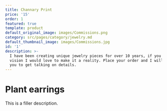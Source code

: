 ```yaml
---
title: Channary Print
price: '15'
order: 1
featured: true
template: product
default_original_image: images/Commissions.png
category: src/pages/category/jewelry.md
default_thumbnail_image: images/Commissions.jpg
id: '1'
description: >-
  I have been creating unique jewelry pieces for over 10 years, if you have a
  vision I would love to make it a reality. Place your order and I will email
  you to get talking on details.
---
```

# Plant earrings

This is a filler description.
